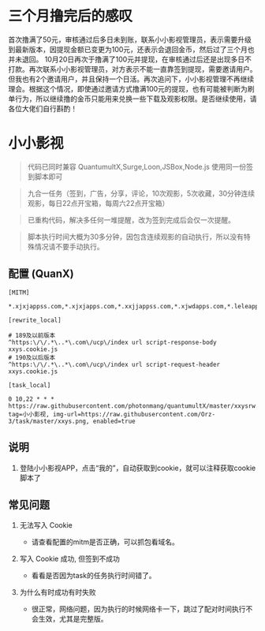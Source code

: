 # 三个月撸完后的感叹

首次撸满了50元，审核通过后多日未到账，联系小小影视管理员，表示需要升级到最新版本，因提现金额已变更为100元，还表示会退回金币，然后过了三个月也并未退回。
10月20日再次于撸满了100元并提现，在审核通过后还是出现多日不打款。再次联系小小影视管理员，对方表示不能一直靠签到提现，需要邀请用户。但我也有2个邀请用户，并且保持一个日活。再次追问下，小小影视管理不再继续理会。根据这个情况，即使通过邀请方式撸满100元的提现，也有可能被判断为刷单行为，所以继续撸的金币只能用来兑换一些下载及观影权限。是否继续使用，请各位大佬们自行斟酌！

# 小小影视

> 代码已同时兼容 QuantumultX,Surge,Loon,JSBox,Node.js 使用同一份签到脚本即可

> 九合一任务（签到，广告，分享，评论，10次观影，5次收藏，30分钟连续观影，每日22点开宝箱，每周六22点开宝箱）

> 已重构代码，解决多任何一堆提醒，改为签到完成后会仅一次提醒。

> 脚本执行时间大概为30多分钟，因包含连续观影的自动执行，所以没有特殊情况请不要手动执行。

## 配置 (QuanX)
```properties
[MITM]

*.xjxjappss.com,*.xjxjapps.com,*.xxjjappss.com,*.xjwdapps.com,*.leleapps.com,*.leyiapps.com,*.hpplay.cn,*.gqbyh.com

[rewrite_local]

# 189及以前版本
^https:\/\/.*\..*\.com\/ucp\/index url script-response-body xxys.cookie.js
# 190及以后版本
^https:\/\/.*\..*\.com\/ucp\/index url script-request-header xxys.cookie.js

[task_local]

0 10,22 * * * https://raw.githubusercontent.com/photonmang/quantumultX/master/xxysrw.js, tag=小小影视, img-url=https://raw.githubusercontent.com/Orz-3/task/master/xxys.png, enabled=true

```
## 说明

1. 登陆小小影视APP，点击“我的”，自动获取到cookie，就可以注释获取cookie脚本了


## 常见问题

1. 无法写入 Cookie

   - 请查看配置的mitm是否正确，可以抓包看域名。

2. 写入 Cookie 成功, 但签到不成功

   - 看看是否因为task的任务执行时间错了。

3. 为什么有时成功有时失败

   - 很正常，网络问题，因为执行的时候网络卡一下，跳过了配对时间执行不会生效，尤其是完整版。



